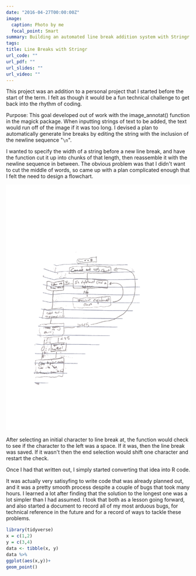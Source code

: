 ```yaml
---
date: "2016-04-27T00:00:00Z"
image:
  caption: Photo by me
  focal_point: Smart
summary: Building an automated line break addition system with Stringr
tags:
title: Line Breaks with Stringr
url_code: ""
url_pdf: ""
url_slides: ""
url_video: ""
---
```


This project was an addition to a personal project that I started before the start of the term. I felt as though it would be a fun technical challenge to get back into the rhythm of coding.

Purpose:
This goal developed out of work with the image_annotat() function in the magick package. When inputting strings of text to be added, the text would run off of the image if it was too long. I devised a plan to automatically generate line breaks by editing the string with the inclusion of the newline sequence "`\n`".

I wanted to specify the width of a string before a new line break, and have the function cut it up into chunks of that length, then reassemble it with the newline sequence in between. The obvious problem was that I didn't want to cut the middle of words, so came up with a plan complicated enough that I felt the need to design a flowchart.

![A photo of the flowchart I wrote out](flow_chart.jpg)

After selecting an initial character to line break at, the function would check to see if the character to the left was a space. If it was, then the line break was saved. If it wasn't then the end selection would shift one character and restart the check.

Once I had that written out, I simply started converting that idea into R code.

It was actually very satisyfing to write code that was already planned out, and it was a pretty smooth process despite a couple of bugs that took many hours. I learned a lot after finding that the solution to the longest one was a lot simpler than I had assumed. I took that both as a lesson going forward, and also started a document to record all of my most arduous bugs, for technical reference in the future and for a record of ways to tackle these problems.

```r
library(tidyverse)
x = c(1,2)
y = c(3,4)
data <- tibble(x, y)
data %>% 
ggplot(aes(x,y))+
geom_point()
```

